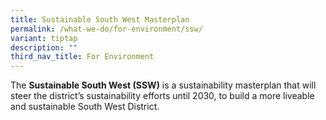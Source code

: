 ```yaml
---
title: Sustainable South West Masterplan
permalink: /what-we-do/for-environment/ssw/
variant: tiptap
description: ""
third_nav_title: For Environment
---
```

<p>The&nbsp;<strong>Sustainable South West (SSW)</strong>&nbsp;is a sustainability
masterplan that will steer the district’s sustainability efforts until
2030, to build a more liveable and sustainable South West District.</p>
